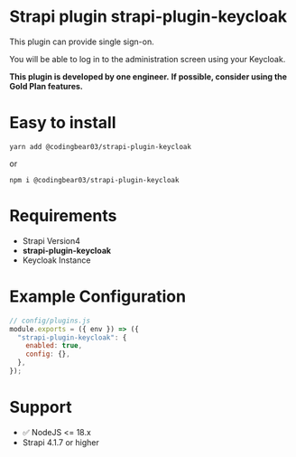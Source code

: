 # Strapi plugin strapi-plugin-keycloak

This plugin can provide single sign-on.

You will be able to log in to the administration screen using your Keycloak.

**This plugin is developed by one engineer.**
**If possible, consider using the Gold Plan features.**

# Easy to install

```shell
yarn add @codingbear03/strapi-plugin-keycloak
```

or

```shell
npm i @codingbear03/strapi-plugin-keycloak
```

# Requirements

- Strapi Version4
- **strapi-plugin-keycloak**
- Keycloak Instance

# Example Configuration

```javascript
// config/plugins.js
module.exports = ({ env }) => ({
  "strapi-plugin-keycloak": {
    enabled: true,
    config: {},
  },
});
```

# Support

- ✅ NodeJS <= 18.x
- Strapi 4.1.7 or higher
